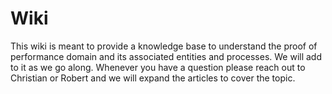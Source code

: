 # Wiki

This wiki is meant to provide a knowledge base to understand the proof of performance domain and its associated entities and processes. We will add to it as we go along. Whenever you have a question please reach out to Christian or Robert and we will expand the articles to cover the topic. 

